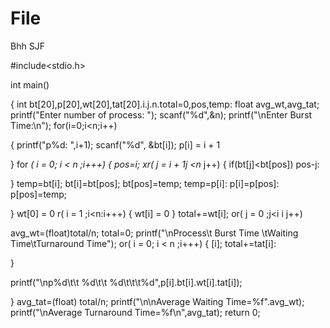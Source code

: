 # File
Bhh
SJF

#include<stdio.h>

int main()

{ int bt[20],p[20],wt[20],tat[20].i.j.n.total=0,pos,temp: float avg_wt,avg_tat; printf("Enter number of process: "); scanf("%d",&n); printf("\nEnter Burst Time:\n"); for(i=0;i<n;i++)

{ printf("p%d: ",i+1); scanf("%d", &bt[i]); p[i] = i + 1

} for *( i = 0; i < n ;i+++) { pos=i; xr( j = i + 1j <n* j++) { if(bt[j]<bt[pos]) pos-j:

} temp=bt[i]; bt[i]=bt[pos]; bt[pos]=temp; temp=p[i]: p[i]=p[pos]: p[pos]=temp;

} wt[0] = 0 r( i = 1 ;i<n:i+++) { wt[i] = 0 } total+=wt[i]; or( j = 0 ;j<i i j++)

avg_wt=(float)total/n; total=0; printf("\nProcess\t Burst Time \tWaiting Time\tTurnaround Time"); or( i = 0; i < n ;i+++) { [i]; total+=tat[i]:

}

printf("\np%d\t\t %d\t\t %d\t\t\t%d",p[i].bt[i].wt[i].tat[i]);

} avg_tat=(float) total/n; printf("\n\nAverage Waiting Time=%f".avg_wt); printf("\nAverage Turnaround Time=%f\n",avg_tat); return 0;
